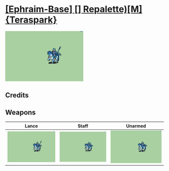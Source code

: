 # [\[Ephraim-Base\] \[\] Repalette\)\[M\]{Teraspark}](./)

<img src="./2.%20Lance/Lance_000.png" alt="[Ephraim-Base] [] Repalette)[M]{Teraspark} standing" />

## Credits



## Weapons


|Lance |Staff |Unarmed |
|  :---: | :---: | :---: |
| <img alt="Lance animation" src="./2.%20Lance/Lance.gif" /> | <img alt="Staff animation" src="./7.%20Staff/Staff.gif" /> | <img alt="Unarmed animation" src="./8.%20Unarmed/Unarmed.gif" /> |
